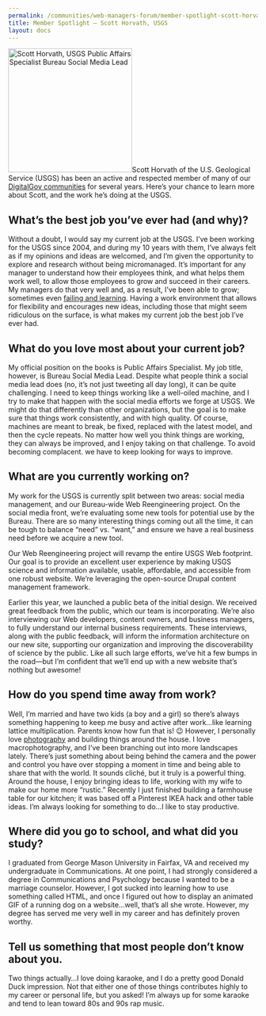 ```yaml
---
permalink: /communities/web-managers-forum/member-spotlight-scott-horvath-usgs/
title: Member Spotlight – Scott Horvath, USGS
layout: docs
---
```


<img class="alignright size-full wp-image-221382" src="https://s3.amazonaws.com/sitesusa/wp-content/uploads/sites/212/2014/11/250-x-250-Social-Media-Community-Member-Spotlight-Scott-Horvath-USGS-Public-Affairs-Specialist-Bureau-Social-Media-Lead.jpg" alt="Scott Horvath, USGS Public Affairs Specialist Bureau Social Media Lead" width="250" height="250" />Scott Horvath of the U.S. Geological Service (USGS) has been an active and respected member of many of our [DigitalGov communities](https://www.digitalgov.gov/communities "DigitalGov Communities") for several years. Here&#8217;s your chance to learn more about Scott, and the work he&#8217;s doing at the USGS.

## What&#8217;s the best job you&#8217;ve ever had (and why)?

Without a doubt, I would say my current job at the USGS. I&#8217;ve been working for the USGS since 2004, and during my 10 years with them, I&#8217;ve always felt as if my opinions and ideas are welcomed, and I&#8217;m given the opportunity to explore and research without being micromanaged. It’s important for any manager to understand how their employees think, and what helps them work well, to allow those employees to grow and succeed in their careers. My managers do that very well and, as a result, I&#8217;ve been able to grow; sometimes even [failing and learning](http://www.govloop.com/community/blog/demoting-yourselfit-can-be-a-good-thing/ "failing and learning"). Having a work environment that allows for flexibility and encourages new ideas, including those that might seem ridiculous on the surface, is what makes my current job the best job I&#8217;ve ever had.

## What do you love most about your current job?

My official position on the books is Public Affairs Specialist. My job title, however, is Bureau Social Media Lead. Despite what people think a social media lead does (no, it&#8217;s not just tweeting all day long), it can be quite challenging. I need to keep things working like a well-oiled machine, and I try to make that happen with the social media efforts we forge at USGS. We might do that differently than other organizations, but the goal is to make sure that things work consistently, and with high quality. Of course, machines are meant to break, be fixed, replaced with the latest model, and then the cycle repeats. No matter how well you think things are working, they can always be improved, and I enjoy taking on that challenge. To avoid becoming complacent. we have to keep looking for ways to improve.

## What are you currently working on?

My work for the USGS is currently split between two areas: social media management, and our Bureau-wide Web Reengineering project. On the social media front, we&#8217;re evaluating some new tools for potential use by the Bureau. There are so many interesting things coming out all the time, it can be tough to balance &#8220;need&#8221; vs. &#8220;want,&#8221; and ensure we have a real business need before we acquire a new tool.

Our Web Reengineering project will revamp the entire USGS Web footprint. Our goal is to provide an excellent user experience by making USGS science and information available, usable, affordable, and accessible from one robust website. We’re leveraging the open-source Drupal content management framework.

Earlier this year, we launched a public beta of the initial design. We received great feedback from the public, which our team is incorporating. We’re also interviewing our Web developers, content owners, and business managers, to fully understand our internal business requirements. These interviews, along with the public feedback, will inform the information architecture on our new site, supporting our organization and improving the discoverability of science by the public. Like all such large efforts, we’ve hit a few bumps in the road—but I&#8217;m confident that we’ll end up with a new website that’s nothing but awesome!

## How do you spend time away from work?

Well, I&#8217;m married and have two kids (a boy and a girl) so there&#8217;s always something happening to keep me busy and active after work&#8230;like learning lattice multiplication. Parents know how fun that is! 😉 However, I personally love [photography](http://scotthorvath.smugmug.com/ "Scott Horvath Photography") and building things around the house. I love macrophotography, and I&#8217;ve been branching out into more landscapes lately. There&#8217;s just something about being behind the camera and the power and control you have over stopping a moment in time and being able to share that with the world. It sounds cliché, but it truly is a powerful thing. Around the house, I enjoy bringing ideas to life, working with my wife to make our home more &#8220;rustic.&#8221; Recently I just finished building a farmhouse table for our kitchen; it was based off a Pinterest IKEA hack and other table ideas. I&#8217;m always looking for something to do&#8230;I like to stay productive.

## Where did you go to school, and what did you study?

I graduated from George Mason University in Fairfax, VA and received my undergraduate in Communications. At one point, I had strongly considered a degree in Communications and Psychology because I wanted to be a marriage counselor. However, I got sucked into learning how to use something called HTML, and once I figured out how to display an animated GIF of a running dog on a website&#8230;well, that&#8217;s all she wrote. However, my degree has served me very well in my career and has definitely proven worthy.

## Tell us something that most people don&#8217;t know about you.

Two things actually&#8230;I love doing karaoke, and I do a pretty good Donald Duck impression. Not that either one of those things contributes highly to my career or personal life, but you asked! I&#8217;m always up for some karaoke and tend to lean toward 80s and 90s rap music.